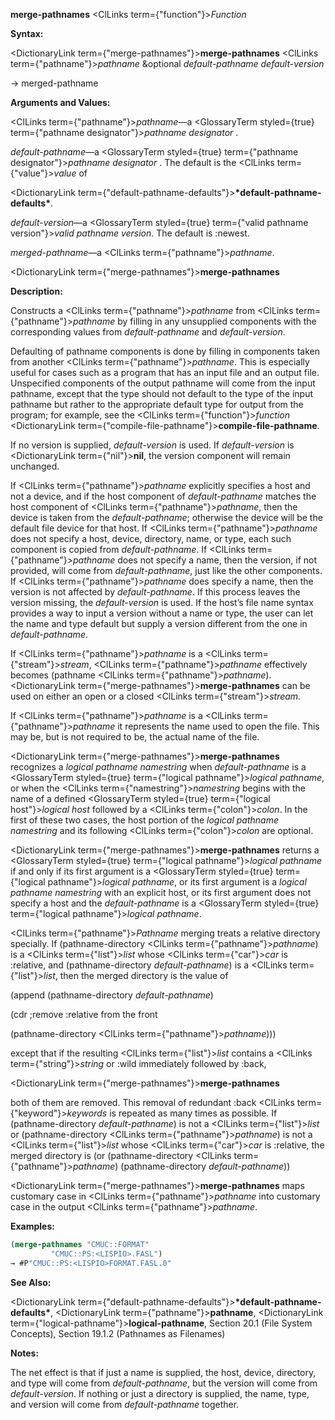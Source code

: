 **merge-pathnames** <ClLinks  term={"function"}><i>Function</i></ClLinks> 



**Syntax:** 



<DictionaryLink  term={"merge-pathnames"}><b>merge-pathnames</b></DictionaryLink> <ClLinks  term={"pathname"}><i>pathname</i></ClLinks> &amp;optional *default-pathname default-version* 



→ merged-pathname 



**Arguments and Values:** 



<ClLinks  term={"pathname"}><i>pathname</i></ClLinks>—a <GlossaryTerm styled={true} term={"pathname designator"}><i>pathname designator</i></GlossaryTerm> . 



*default-pathname*—a <GlossaryTerm styled={true} term={"pathname designator"}><i>pathname designator</i></GlossaryTerm> . The default is the <ClLinks  term={"value"}><i>value</i></ClLinks> of 



<DictionaryLink  term={"default-pathname-defaults"}><b>\*default-pathname-defaults\*</b></DictionaryLink>. 



*default-version*—a <GlossaryTerm styled={true} term={"valid pathname version"}><i>valid pathname version</i></GlossaryTerm>. The default is :newest. 



*merged-pathname*—a <ClLinks  term={"pathname"}><i>pathname</i></ClLinks>. 







 



 



<DictionaryLink  term={"merge-pathnames"}><b>merge-pathnames</b></DictionaryLink> 



**Description:** 



Constructs a <ClLinks  term={"pathname"}><i>pathname</i></ClLinks> from <ClLinks  term={"pathname"}><i>pathname</i></ClLinks> by filling in any unsupplied components with the corresponding values from *default-pathname* and *default-version*. 



Defaulting of pathname components is done by filling in components taken from another <ClLinks  term={"pathname"}><i>pathname</i></ClLinks>. This is especially useful for cases such as a program that has an input file and an output file. Unspecified components of the output pathname will come from the input pathname, except that the type should not default to the type of the input pathname but rather to the appropriate default type for output from the program; for example, see the <ClLinks  term={"function"}><i>function</i></ClLinks> <DictionaryLink  term={"compile-file-pathname"}><b>compile-file-pathname</b></DictionaryLink>. 



If no version is supplied, *default-version* is used. If *default-version* is <DictionaryLink  term={"nil"}><b>nil</b></DictionaryLink>, the version component will remain unchanged. 



If <ClLinks  term={"pathname"}><i>pathname</i></ClLinks> explicitly specifies a host and not a device, and if the host component of *default-pathname* matches the host component of <ClLinks  term={"pathname"}><i>pathname</i></ClLinks>, then the device is taken from the *default-pathname*; otherwise the device will be the default file device for that host. If <ClLinks  term={"pathname"}><i>pathname</i></ClLinks> does not specify a host, device, directory, name, or type, each such component is copied from *default-pathname*. If <ClLinks  term={"pathname"}><i>pathname</i></ClLinks> does not specify a name, then the version, if not provided, will come from *default-pathname*, just like the other components. If <ClLinks  term={"pathname"}><i>pathname</i></ClLinks> does specify a name, then the version is not affected by *default-pathname*. If this process leaves the version missing, the *default-version* is used. If the host’s file name syntax provides a way to input a version without a name or type, the user can let the name and type default but supply a version different from the one in *default-pathname*. 



If <ClLinks  term={"pathname"}><i>pathname</i></ClLinks> is a <ClLinks  term={"stream"}><i>stream</i></ClLinks>, <ClLinks  term={"pathname"}><i>pathname</i></ClLinks> effectively becomes (pathname <ClLinks  term={"pathname"}><i>pathname</i></ClLinks>). <DictionaryLink  term={"merge-pathnames"}><b>merge-pathnames</b></DictionaryLink> can be used on either an open or a closed <ClLinks  term={"stream"}><i>stream</i></ClLinks>. 



If <ClLinks  term={"pathname"}><i>pathname</i></ClLinks> is a <ClLinks  term={"pathname"}><i>pathname</i></ClLinks> it represents the name used to open the file. This may be, but is not required to be, the actual name of the file. 



<DictionaryLink  term={"merge-pathnames"}><b>merge-pathnames</b></DictionaryLink> recognizes a *logical pathname namestring* when *default-pathname* is a <GlossaryTerm styled={true} term={"logical pathname"}><i>logical pathname</i></GlossaryTerm>, or when the <ClLinks  term={"namestring"}><i>namestring</i></ClLinks> begins with the name of a defined <GlossaryTerm styled={true} term={"logical host"}><i>logical host</i></GlossaryTerm> followed by a <ClLinks  term={"colon"}><i>colon</i></ClLinks>. In the first of these two cases, the host portion of the *logical pathname namestring* and its following <ClLinks  term={"colon"}><i>colon</i></ClLinks> are optional. 



<DictionaryLink  term={"merge-pathnames"}><b>merge-pathnames</b></DictionaryLink> returns a <GlossaryTerm styled={true} term={"logical pathname"}><i>logical pathname</i></GlossaryTerm> if and only if its first argument is a <GlossaryTerm styled={true} term={"logical pathname"}><i>logical pathname</i></GlossaryTerm>, or its first argument is a *logical pathname namestring* with an explicit host, or its first argument does not specify a host and the *default-pathname* is a <GlossaryTerm styled={true} term={"logical pathname"}><i>logical pathname</i></GlossaryTerm>. 



<ClLinks  term={"pathname"}><i>Pathname</i></ClLinks> merging treats a relative directory specially. If (pathname-directory <ClLinks  term={"pathname"}><i>pathname</i></ClLinks>) is a <ClLinks  term={"list"}><i>list</i></ClLinks> whose <ClLinks  term={"car"}><i>car</i></ClLinks> is :relative, and (pathname-directory *default-pathname*) is a <ClLinks  term={"list"}><i>list</i></ClLinks>, then the merged directory is the value of 



(append (pathname-directory *default-pathname*) 



(cdr ;remove :relative from the front 



(pathname-directory <ClLinks  term={"pathname"}><i>pathname</i></ClLinks>))) 



except that if the resulting <ClLinks  term={"list"}><i>list</i></ClLinks> contains a <ClLinks  term={"string"}><i>string</i></ClLinks> or :wild immediately followed by :back, 



 



 



<DictionaryLink  term={"merge-pathnames"}><b>merge-pathnames</b></DictionaryLink> 



both of them are removed. This removal of redundant :back <ClLinks  term={"keyword"}><i>keywords</i></ClLinks> is repeated as many times as possible. If (pathname-directory *default-pathname*) is not a <ClLinks  term={"list"}><i>list</i></ClLinks> or (pathname-directory <ClLinks  term={"pathname"}><i>pathname</i></ClLinks>) is not a <ClLinks  term={"list"}><i>list</i></ClLinks> whose <ClLinks  term={"car"}><i>car</i></ClLinks> is :relative, the merged directory is (or (pathname-directory <ClLinks  term={"pathname"}><i>pathname</i></ClLinks>) (pathname-directory *default-pathname*)) 



<DictionaryLink  term={"merge-pathnames"}><b>merge-pathnames</b></DictionaryLink> maps customary case in <ClLinks  term={"pathname"}><i>pathname</i></ClLinks> into customary case in the output <ClLinks  term={"pathname"}><i>pathname</i></ClLinks>. 



**Examples:**
```lisp
(merge-pathnames "CMUC::FORMAT" 
		 "CMUC::PS:<LISPIO>.FASL") 
→ #P"CMUC::PS:<LISPIO>FORMAT.FASL.0" 
```
**See Also:** 



<DictionaryLink  term={"default-pathname-defaults"}><b>\*default-pathname-defaults\*</b></DictionaryLink>, <DictionaryLink  term={"pathname"}><b>pathname</b></DictionaryLink>, <DictionaryLink  term={"logical-pathname"}><b>logical-pathname</b></DictionaryLink>, Section 20.1 (File System Concepts), Section 19.1.2 (Pathnames as Filenames) 



**Notes:** 



The net effect is that if just a name is supplied, the host, device, directory, and type will come from *default-pathname*, but the version will come from *default-version*. If nothing or just a directory is supplied, the name, type, and version will come from *default-pathname* together. 





